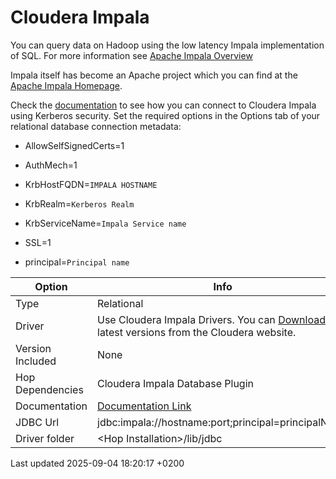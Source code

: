 <div id="header">

# Cloudera Impala

</div>

<div id="content">

<div class="paragraph">

You can query data on Hadoop using the low latency Impala implementation of SQL. For more information see [Apache Impala Overview](https://docs.cloudera.com/runtime/7.2.18/impala-overview/topics/impala-overview.html)

</div>

<div class="paragraph">

Impala itself has become an Apache project which you can find at the [Apache Impala Homepage](https://impala.apache.org).

</div>

<div class="paragraph">

Check the [documentation](https://docs.cloudera.com/documentation/other/connectors/impala-jdbc/latest.html) to see how you can connect to Cloudera Impala using Kerberos security. Set the required options in the Options tab of your relational database connection metadata:

</div>

<div class="ulist">

  - AllowSelfSignedCerts=1

  - AuthMech=1

  - KrbHostFQDN=`IMPALA HOSTNAME`

  - KrbRealm=`Kerberos Realm`

  - KrbServiceName=`Impala Service name`

  - SSL=1

  - principal=`Principal name`

</div>

| Option           | Info                                                                                                                                                                  |
| ---------------- | --------------------------------------------------------------------------------------------------------------------------------------------------------------------- |
| Type             | Relational                                                                                                                                                            |
| Driver           | Use Cloudera Impala Drivers. You can [Download](https://www.cloudera.com/downloads/connectors/impala/jdbc/2-6-35.html) the latest versions from the Cloudera website. |
| Version Included | None                                                                                                                                                                  |
| Hop Dependencies | Cloudera Impala Database Plugin                                                                                                                                       |
| Documentation    | [Documentation Link](https://docs.cloudera.com/documentation/other/connectors/impala-jdbc/latest.html)                                                                |
| JDBC Url         | jdbc:impala://hostname:port;principal=principalName                                                                                                                   |
| Driver folder    | \<Hop Installation\>/lib/jdbc                                                                                                                                         |

</div>

<div id="footer">

<div id="footer-text">

Last updated 2025-09-04 18:20:17 +0200

</div>

</div>
